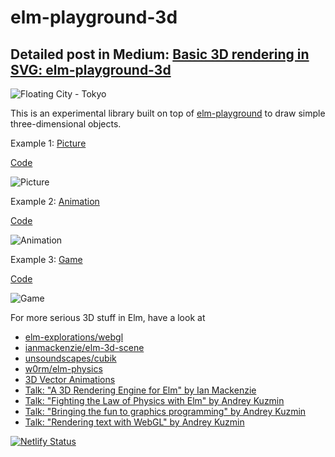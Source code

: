 # elm-playground-3d

## Detailed post in Medium: [Basic 3D rendering in SVG: elm-playground-3d](https://medium.com/@l.mugnaini/basic-3d-rendering-in-svg-elm-playground-3d-d1e8846cd06e)

![Floating City - Tokyo](https://elm-playground-3d.netlify.com/images/968315a2-4e5f-4038-bad9-795e5cadf254.png)

This is an experimental library built on top of [elm-playground](https://package.elm-lang.org/packages/evancz/elm-playground/latest/) to draw simple three-dimensional objects.

Example 1: [Picture](https://elm-playground-3d.netlify.com/example1-picture.html)

[Code](https://github.com/lucamug/elm-playground-3d/blob/master/examples/Example1Picture.elm)

![Picture](https://elm-playground-3d.netlify.com/images/2d3d-1.png)

Example 2: [Animation](https://elm-playground-3d.netlify.com/example2-animation.html)

[Code](https://github.com/lucamug/elm-playground-3d/blob/master/examples/Example2Animation.elm)

![Animation](https://elm-playground-3d.netlify.com/images/2d3d.gif)

Example 3: [Game](https://elm-playground-3d.netlify.com/example3-game.html)

[Code](https://github.com/lucamug/elm-playground-3d/blob/master/examples/Example3Game.elm)

![Game](https://elm-playground-3d.netlify.com/images/cube-animated.gif)

For more serious 3D stuff in Elm, have a look at

* [elm-explorations/webgl](https://package.elm-lang.org/packages/elm-explorations/webgl/latest/)
* [ianmackenzie/elm-3d-scene](https://github.com/ianmackenzie/elm-3d-scene)
* [unsoundscapes/cubik](https://unsoundscapes.itch.io/cubik)
* [w0rm/elm-physics](https://package.elm-lang.org/packages/w0rm/elm-physics/latest)
* [3D Vector Animations](https://medium.com/ninjaconcept/3d-vector-animations-in-elm-58703993d144)
* [Talk: "A 3D Rendering Engine for Elm" by Ian Mackenzie](https://www.youtube.com/watch?time_continue=1668&v=Htqc64s5qYU)
* [Talk: "Fighting the Law of Physics with Elm" by Andrey Kuzmin](https://www.youtube.com/watch?v=WXz-I1_yFic)
* [Talk: "Bringing the fun to graphics programming" by Andrey Kuzmin](https://www.youtube.com/watch?v=Z-6ETEBNlMs)
* [Talk: "Rendering text with WebGL" by Andrey Kuzmin](https://www.youtube.com/watch?v=qasFxsOCfpA)

[![Netlify Status](https://api.netlify.com/api/v1/badges/ee1a35aa-eaad-470c-89a5-94403ef3a1e8/deploy-status)](https://app.netlify.com/sites/elm-playground-3d/deploys)
